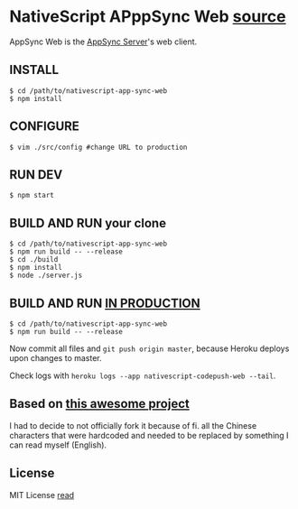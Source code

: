 # NativeScript APppSync Web [source](https://github.com/EddyVerbruggen/nativescript-app-sync-web)

AppSync Web is the [AppSync Server](https://github.com/EddyVerbruggen/nativescript-app-sync-server)'s web client.

## INSTALL

```shell
$ cd /path/to/nativescript-app-sync-web
$ npm install
```

## CONFIGURE

``` shell
$ vim ./src/config #change URL to production
```

## RUN DEV

```shell
$ npm start
```

## BUILD AND RUN your clone

```shell
$ cd /path/to/nativescript-app-sync-web
$ npm run build -- --release
$ cd ./build
$ npm install
$ node ./server.js
```

## BUILD AND RUN [IN PRODUCTION](https://nativescript-codepush-web.herokuapp.com)

```shell
$ cd /path/to/nativescript-app-sync-web
$ npm run build -- --release
```

Now commit all files and `git push origin master`, because Heroku deploys upon changes to master.

Check logs with `heroku logs --app nativescript-codepush-web --tail`.

## Based on [this awesome project](https://github.com/lisong/code-push-web)
I had to decide to not officially fork it because of fi. all the Chinese characters
that were hardcoded and needed to be replaced by something I can read myself (English).

## License
MIT License [read](https://github.com/EddyVerbruggen/nativescript-app-sync-web/blob/master/LICENSE.txt)
